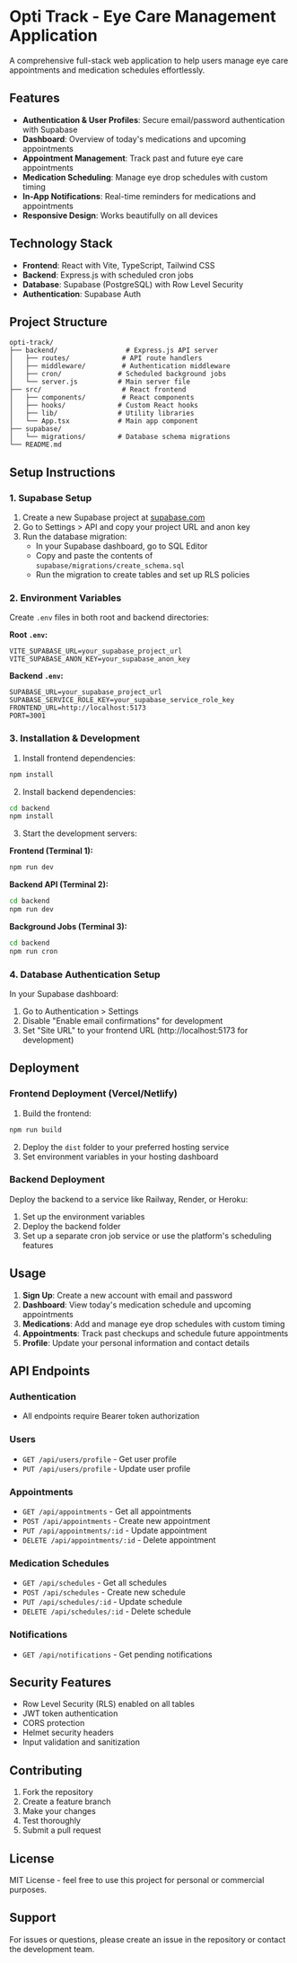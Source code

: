 # Opti Track - Eye Care Management Application

A comprehensive full-stack web application to help users manage eye care appointments and medication schedules effortlessly.

## Features

- **Authentication & User Profiles**: Secure email/password authentication with Supabase
- **Dashboard**: Overview of today's medications and upcoming appointments
- **Appointment Management**: Track past and future eye care appointments
- **Medication Scheduling**: Manage eye drop schedules with custom timing
- **In-App Notifications**: Real-time reminders for medications and appointments
- **Responsive Design**: Works beautifully on all devices

## Technology Stack

- **Frontend**: React with Vite, TypeScript, Tailwind CSS
- **Backend**: Express.js with scheduled cron jobs
- **Database**: Supabase (PostgreSQL) with Row Level Security
- **Authentication**: Supabase Auth

## Project Structure

```
opti-track/
├── backend/                 # Express.js API server
│   ├── routes/             # API route handlers
│   ├── middleware/         # Authentication middleware
│   ├── cron/              # Scheduled background jobs
│   └── server.js          # Main server file
├── src/                    # React frontend
│   ├── components/         # React components
│   ├── hooks/             # Custom React hooks
│   ├── lib/               # Utility libraries
│   └── App.tsx            # Main app component
├── supabase/
│   └── migrations/        # Database schema migrations
└── README.md
```

## Setup Instructions

### 1. Supabase Setup

1. Create a new Supabase project at [supabase.com](https://supabase.com)
2. Go to Settings > API and copy your project URL and anon key
3. Run the database migration:
   - In your Supabase dashboard, go to SQL Editor
   - Copy and paste the contents of `supabase/migrations/create_schema.sql`
   - Run the migration to create tables and set up RLS policies

### 2. Environment Variables

Create `.env` files in both root and backend directories:

**Root `.env`:**
```env
VITE_SUPABASE_URL=your_supabase_project_url
VITE_SUPABASE_ANON_KEY=your_supabase_anon_key
```

**Backend `.env`:**
```env
SUPABASE_URL=your_supabase_project_url
SUPABASE_SERVICE_ROLE_KEY=your_supabase_service_role_key
FRONTEND_URL=http://localhost:5173
PORT=3001
```

### 3. Installation & Development

1. Install frontend dependencies:
```bash
npm install
```

2. Install backend dependencies:
```bash
cd backend
npm install
```

3. Start the development servers:

**Frontend (Terminal 1):**
```bash
npm run dev
```

**Backend API (Terminal 2):**
```bash
cd backend
npm run dev
```

**Background Jobs (Terminal 3):**
```bash
cd backend
npm run cron
```

### 4. Database Authentication Setup

In your Supabase dashboard:
1. Go to Authentication > Settings
2. Disable "Enable email confirmations" for development
3. Set "Site URL" to your frontend URL (http://localhost:5173 for development)

## Deployment

### Frontend Deployment (Vercel/Netlify)

1. Build the frontend:
```bash
npm run build
```

2. Deploy the `dist` folder to your preferred hosting service
3. Set environment variables in your hosting dashboard

### Backend Deployment

Deploy the backend to a service like Railway, Render, or Heroku:

1. Set up the environment variables
2. Deploy the backend folder
3. Set up a separate cron job service or use the platform's scheduling features

## Usage

1. **Sign Up**: Create a new account with email and password
2. **Dashboard**: View today's medication schedule and upcoming appointments
3. **Medications**: Add and manage eye drop schedules with custom timing
4. **Appointments**: Track past checkups and schedule future appointments
5. **Profile**: Update your personal information and contact details

## API Endpoints

### Authentication
- All endpoints require Bearer token authorization

### Users
- `GET /api/users/profile` - Get user profile
- `PUT /api/users/profile` - Update user profile

### Appointments
- `GET /api/appointments` - Get all appointments
- `POST /api/appointments` - Create new appointment
- `PUT /api/appointments/:id` - Update appointment
- `DELETE /api/appointments/:id` - Delete appointment

### Medication Schedules
- `GET /api/schedules` - Get all schedules
- `POST /api/schedules` - Create new schedule
- `PUT /api/schedules/:id` - Update schedule
- `DELETE /api/schedules/:id` - Delete schedule

### Notifications
- `GET /api/notifications` - Get pending notifications

## Security Features

- Row Level Security (RLS) enabled on all tables
- JWT token authentication
- CORS protection
- Helmet security headers
- Input validation and sanitization

## Contributing

1. Fork the repository
2. Create a feature branch
3. Make your changes
4. Test thoroughly
5. Submit a pull request

## License

MIT License - feel free to use this project for personal or commercial purposes.

## Support

For issues or questions, please create an issue in the repository or contact the development team.